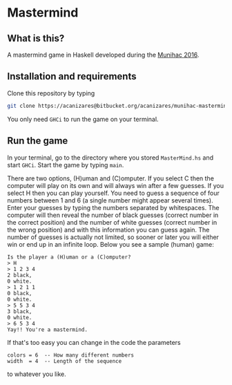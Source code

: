 # Mastermind #

## What is this?
A mastermind game in Haskell developed during the [Munihac 2016](http://munihac.de/).

## Installation and requirements
Clone this repository by typing
```bash
git clone https://acanizares@bitbucket.org/acanizares/munihac-mastermind.git
```

You only need `GHCi` to run the game on your terminal.

## Run the game
In your terminal, go to the directory where you stored `MasterMind.hs` and start `GHCi`. Start the game by typing `main`.

There are two options, (H)uman and (C)omputer. If you select C then the computer will play on its own and will 
always win after a few guesses. If you select H then you can play yourself. You need to guess a sequence of four numbers
between 1 and 6 (a single number might appear several times). Enter your guesses by typing the numbers separated by whitespaces.
The computer will then reveal the number of black guesses (correct number in the correct position) and the number of
white guesses (correct number in the wrong position) and with this information you can guess again. The number of guesses
is actually not limited, so sooner or later you will either win or end up in an infinite loop.
Below you see a sample (human) game:
```
Is the player a (H)uman or a (C)omputer?
> H
> 1 2 3 4
2 black,
0 white.
> 1 2 1 1
0 black,
0 white.
> 5 5 3 4
3 black,
0 white.
> 6 5 3 4
Yay!! You're a mastermind.
``` 
If that's too easy you can change in the code the parameters
```
colors = 6  -- How many different numbers
width  = 4  -- Length of the sequence
``` 
to whatever you like.